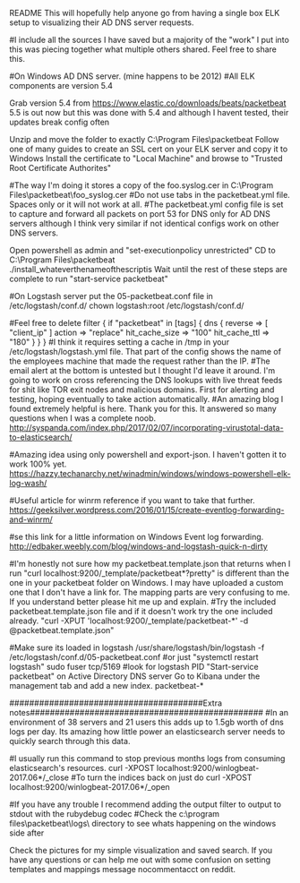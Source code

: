 README
This will hopefully help anyone go from having a single box ELK setup to visualizing their AD DNS server requests.
 
#I include all the sources I have saved but a majority of the "work" I put into this was piecing together what multiple others shared. Feel free to share this. 

#On Windows AD DNS server. (mine happens to be 2012)
#All ELK components are version 5.4

Grab version 5.4 from https://www.elastic.co/downloads/beats/packetbeat
5.5 is out now but this was done with 5.4 and although I havent tested, their updates break config often


Unzip and move the folder to exactly C:\Program Files\packetbeat
Follow one of many guides to create an SSL cert on your ELK server and copy it to Windows
Install the certificate to "Local Machine" and browse to "Trusted Root Certificate Authorites"

#The way I'm doing it stores a copy of the foo.syslog.cer in C:\Program Files\packetbeat\foo_syslog.cer
#Do not use tabs in the packetbeat.yml file.  Spaces only or it will not work at all.
#The packetbeat.yml config file is set to capture and forward all packets on port 53 for DNS only for AD DNS servers although I think very similar if not identical configs work on other DNS servers.

Open powershell as admin and "set-executionpolicy unrestricted"
	CD to C:\Program Files\packetbeat\
	./install_whateverthenameofthescriptis
	Wait until the rest of these steps are complete to run "start-service packetbeat"
	

#On Logstash server
put the 05-packetbeat.conf file in /etc/logstash/conf.d/
chown logstash:root /etc/logstash/conf.d/

#Feel free to delete 
filter {
   if "packetbeat" in [tags] {
	dns {
		reverse => [ "client_ip" ]
		action => "replace"
		hit_cache_size => "100"
		hit_cache_ttl => "180"
	}
   }
}
#I think it requires setting a cache in /tmp in your /etc/logstash/logstash.yml file. That part of the config shows the name of the employees machine that made the request rather than the IP.
#The email alert at the bottom is untested but I thought I'd leave it around.  I'm going to work on cross referencing the DNS lookups with live threat feeds for shit like TOR exit nodes and malicious domains.  First for alerting and testing, hoping eventually to take action automatically.
#An amazing blog I found extremely helpful is here. Thank you for this.  It answered so many questions when I was a complete noob.
http://syspanda.com/index.php/2017/02/07/incorporating-virustotal-data-to-elasticsearch/

#Amazing idea using only powershell and export-json. I haven't gotten it to work 100% yet. https://hazzy.techanarchy.net/winadmin/windows/windows-powershell-elk-log-wash/

#Useful article for winrm reference if you want to take that further. https://geeksilver.wordpress.com/2016/01/15/create-eventlog-forwarding-and-winrm/

#se this link for a little information on Windows Event log forwarding. http://edbaker.weebly.com/blog/windows-and-logstash-quick-n-dirty

#I'm honestly not sure how my packetbeat.template.json that returns when I run "curl localhost:9200/_template/packetbeat*?pretty" is different than the one in your packetbeat folder on Windows. I may have uploaded a custom one that I don't have a link for.  The mapping parts are very confusing to me.  If you understand better please hit me up and explain.
#Try the included packetbeat.template.json file and if it doesn't work try the one included already.
"curl -XPUT 'localhost:9200/_template/packetbeat-*' -d @packetbeat.template.json"

#Make sure its loaded in logstash
/usr/share/logstash/bin/logstash -f /etc/logstash/conf.d/05-packetbeat.conf   #or just "systemctl restart logstash"
sudo fuser tcp/5169
	#look for logstash PID
"Start-service packetbeat" on Active Directory DNS server
Go to Kibana under the management tab and add a new index. packetbeat-*



#######################################Extra notes###############################################
#In an environment of 38 servers and 21 users this adds up to 1.5gb worth of dns logs per day.  Its 
amazing how little power an elasticsearch server needs to quickly search through this data.

#I usually run this command to stop previous months logs from consuming elasticsearch's resources.
	curl -XPOST localhost:9200/winlogbeat-2017.06*/_close
		#To turn the indices back on just do curl -XPOST localhost:9200/winlogbeat-2017.06*/_open


#If you have any trouble I recommend adding the output filter to output to stdout with the rubydebug codec 
#Check the c:\program files\packetbeat\logs\ directory to see whats happening on the windows side after 



Check the pictures for my simple visualization and saved search.
If you have any questions or can help me out with some confusion on setting templates and mappings message nocommentacct on reddit.

